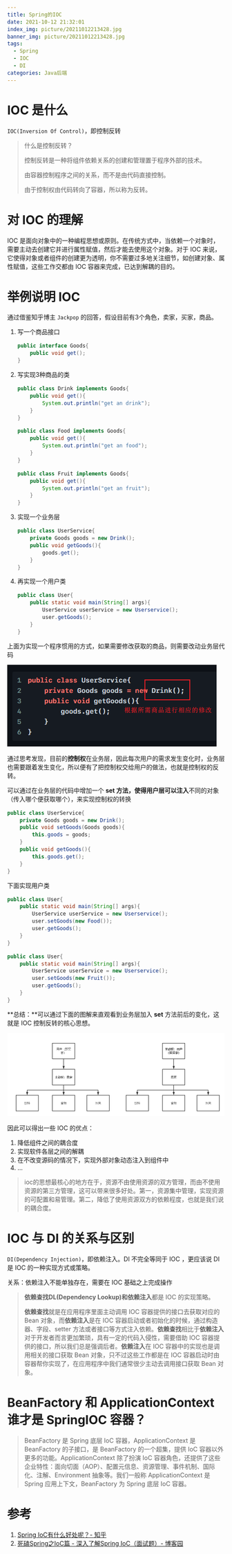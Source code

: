 ```yaml
---
title: Spring的IOC
date: 2021-10-12 21:32:01
index_img: picture/20211012213428.jpg
banner_img: picture/20211012213428.jpg
tags: 
  - Spring
  - IOC
  - DI
categories: Java后端
---
```


# IOC 是什么

`IOC(Inversion Of Control)`，即控制反转

> 什么是控制反转？
>
> 控制反转是一种将组件依赖关系的创建和管理置于程序外部的技术。
>
> 由容器控制程序之间的关系，而不是由代码直接控制。
>
> 由于控制权由代码转向了容器，所以称为反转。

# 对 IOC 的理解

IOC 是面向对象中的一种编程思想或原则。在传统方式中，当依赖一个对象时，需要主动去创建它并进行属性赋值，然后才能去使用这个对象。对于 IOC 来说，它使得对象或者组件的创建更为透明，你不需要过多地关注细节，如创建对象、属性赋值，这些工作交都由 IOC 容器来完成，已达到解耦的目的。

# 举例说明 IOC

通过借鉴知乎博主 `Jackpop` 的回答，假设目前有3个角色，卖家，买家，商品。

1. 写一个商品接口

   ```java
   public interface Goods{
       public void get();
   }
   ```

2. 写实现3种商品的类

   ```java
   public class Drink implements Goods{
       public void get(){
           System.out.println("get an drink");
       }
   }
   ```

   ````java
   public class Food implements Goods{
       public void get(){
           System.out.println("get an food");
       }
   }
   ````

   ```java
   public class Fruit implements Goods{
       public void get(){
           System.out.println("get an fruit");
       }
   }
   ```

3. 实现一个业务层

   ```java
   public class UserService{
       private Goods goods = new Drink();
       public void getGoods(){
           goods.get();
       }
   }
   ```

4. 再实现一个用户类

   ```java
   public class User{
       public static void main(String[] args){
           UserService userService = new Userservice();
           user.getGoods();
       }
   }
   ```

上面为实现一个程序惯用的方式，如果需要修改获取的商品，则需要改动业务层代码

![业务层代码修改](picture/20211012204218.png)

通过思考发现，目前的**控制权**在业务层，因此每次用户的需求发生变化时，业务层也需要跟着发生变化，所以便有了把控制权交给用户的做法，也就是控制权的反转。

可以通过在业务层的代码中增加一个 **set **方法，使得用户层可以**注入**不同的对象（传入哪个便获取哪个），来实现控制权的转换

```java
public class UserService{
    private Goods goods = new Drink();
    public void setGoods(Goods goods){
        this.goods = goods;
    }
    public void getGoods(){
        this.goods.get();
    }
}
```

下面实现用户类

```java
public class User{
    public static void main(String[] args){
        UserService userService = new Userservice();
        user.setGoods(new Food());
        user.getGoods();
    }
}
```

```java
public class User{
    public static void main(String[] args){
        UserService userService = new Userservice();
        user.setGoods(new Fruit());
        user.getGoods();
    }
}
```

**总结：**可以通过下面的图解来直观看到业务层加入 **set** 方法前后的变化，这就是 IOC 控制反转的核心思想。

![前后变化](picture/20211012210021.png)

因此可以得出一些 IOC 的优点：

1. 降低组件之间的耦合度
2. 实现软件各层之间的解耦
3. 在不改变源码的情况下，实现外部对象动态注入到组件中
4. ...



> ioc的思想最核心的地方在于，资源不由使用资源的双方管理，而由不使用资源的第三方管理，这可以带来很多好处。第一，资源集中管理，实现资源的可配置和易管理。第二，降低了使用资源双方的依赖程度，也就是我们说的耦合度。

# IOC 与 DI 的关系与区别

`DI(Dependency Injection)`，即依赖注入。DI 不完全等同于 IOC ，更应该说 DI 是 IOC 的一种实现方式或策略。

关系：依赖注入不能单独存在，需要在 IOC 基础之上完成操作

> **依赖查找DL(Dependency Lookup)**和**依赖注入**都是 IOC 的实现策略。
>
> **依赖查找**就是在应用程序里面主动调用 IOC 容器提供的接口去获取对应的 Bean 对象，而**依赖注入**是在 IOC 容器启动或者初始化的时候，通过构造器、字段、setter 方法或者接口等方式注入依赖。**依赖查找**相比于**依赖注入**对于开发者而言更加繁琐，具有一定的代码入侵性，需要借助 IOC 容器提供的接口，所以我们总是强调后者。**依赖注入**在 IOC 容器中的实现也是调用相关的接口获取 Bean 对象，只不过这些工作都是在 IOC 容器启动时由容器帮你实现了，在应用程序中我们通常很少主动去调用接口获取 Bean 对象。

# BeanFactory 和 ApplicationContext 谁才是 SpringIOC 容器？

> BeanFactory 是 Spring 底层 IoC 容器，ApplicationContext 是 BeanFactory 的子接口，是 BeanFactory 的一个超集，提供 IoC 容器以外更多的功能。ApplicationContext 除了扮演 IoC 容器角色，还提供了这些企业特性：面向切面（AOP）、配置元信息、资源管理、事件机制、国际化、注解、Environment 抽象等。我们一般称 ApplicationContext 是 Spring 应用上下文，BeanFactory 为 Spring 底层 IoC 容器。



# 参考

1. [Spring IoC有什么好处呢？- 知乎](https://www.zhihu.com/question/23277575/answer/1073420019)
2. [死磕Spring之IoC篇 - 深入了解Spring IoC（面试题）- 博客园](http://www.manongjc.com/detail/22-intjsrbawbubggz.html)
